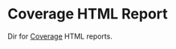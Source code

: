 # Coverage HTML Report

Dir for [Coverage](https://pytest-cov.readthedocs.io/en/latest/index.html) HTML reports.
